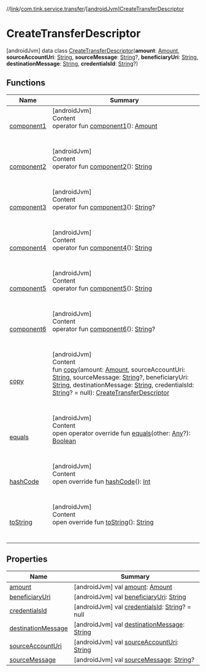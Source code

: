 //[link](../../index.md)/[com.tink.service.transfer](../index.md)/[[androidJvm]CreateTransferDescriptor](index.md)



# CreateTransferDescriptor  
 [androidJvm] data class [CreateTransferDescriptor](index.md)(**amount**: [Amount](../../com.tink.model.misc/[android-jvm]-amount/index.md), **sourceAccountUri**: [String](https://kotlinlang.org/api/latest/jvm/stdlib/kotlin/-string/index.html), **sourceMessage**: [String](https://kotlinlang.org/api/latest/jvm/stdlib/kotlin/-string/index.html)?, **beneficiaryUri**: [String](https://kotlinlang.org/api/latest/jvm/stdlib/kotlin/-string/index.html), **destinationMessage**: [String](https://kotlinlang.org/api/latest/jvm/stdlib/kotlin/-string/index.html), **credentialsId**: [String](https://kotlinlang.org/api/latest/jvm/stdlib/kotlin/-string/index.html)?)   


## Functions  
  
|  Name|  Summary| 
|---|---|
| <a name="com.tink.service.transfer/CreateTransferDescriptor/component1/#/PointingToDeclaration/"></a>[component1](component1.md)| <a name="com.tink.service.transfer/CreateTransferDescriptor/component1/#/PointingToDeclaration/"></a>[androidJvm]  <br>Content  <br>operator fun [component1](component1.md)(): [Amount](../../com.tink.model.misc/[android-jvm]-amount/index.md)  <br><br><br>
| <a name="com.tink.service.transfer/CreateTransferDescriptor/component2/#/PointingToDeclaration/"></a>[component2](component2.md)| <a name="com.tink.service.transfer/CreateTransferDescriptor/component2/#/PointingToDeclaration/"></a>[androidJvm]  <br>Content  <br>operator fun [component2](component2.md)(): [String](https://kotlinlang.org/api/latest/jvm/stdlib/kotlin/-string/index.html)  <br><br><br>
| <a name="com.tink.service.transfer/CreateTransferDescriptor/component3/#/PointingToDeclaration/"></a>[component3](component3.md)| <a name="com.tink.service.transfer/CreateTransferDescriptor/component3/#/PointingToDeclaration/"></a>[androidJvm]  <br>Content  <br>operator fun [component3](component3.md)(): [String](https://kotlinlang.org/api/latest/jvm/stdlib/kotlin/-string/index.html)?  <br><br><br>
| <a name="com.tink.service.transfer/CreateTransferDescriptor/component4/#/PointingToDeclaration/"></a>[component4](component4.md)| <a name="com.tink.service.transfer/CreateTransferDescriptor/component4/#/PointingToDeclaration/"></a>[androidJvm]  <br>Content  <br>operator fun [component4](component4.md)(): [String](https://kotlinlang.org/api/latest/jvm/stdlib/kotlin/-string/index.html)  <br><br><br>
| <a name="com.tink.service.transfer/CreateTransferDescriptor/component5/#/PointingToDeclaration/"></a>[component5](component5.md)| <a name="com.tink.service.transfer/CreateTransferDescriptor/component5/#/PointingToDeclaration/"></a>[androidJvm]  <br>Content  <br>operator fun [component5](component5.md)(): [String](https://kotlinlang.org/api/latest/jvm/stdlib/kotlin/-string/index.html)  <br><br><br>
| <a name="com.tink.service.transfer/CreateTransferDescriptor/component6/#/PointingToDeclaration/"></a>[component6](component6.md)| <a name="com.tink.service.transfer/CreateTransferDescriptor/component6/#/PointingToDeclaration/"></a>[androidJvm]  <br>Content  <br>operator fun [component6](component6.md)(): [String](https://kotlinlang.org/api/latest/jvm/stdlib/kotlin/-string/index.html)?  <br><br><br>
| <a name="com.tink.service.transfer/CreateTransferDescriptor/copy/#com.tink.model.misc.Amount#kotlin.String#kotlin.String?#kotlin.String#kotlin.String#kotlin.String?/PointingToDeclaration/"></a>[copy](copy.md)| <a name="com.tink.service.transfer/CreateTransferDescriptor/copy/#com.tink.model.misc.Amount#kotlin.String#kotlin.String?#kotlin.String#kotlin.String#kotlin.String?/PointingToDeclaration/"></a>[androidJvm]  <br>Content  <br>fun [copy](copy.md)(amount: [Amount](../../com.tink.model.misc/[android-jvm]-amount/index.md), sourceAccountUri: [String](https://kotlinlang.org/api/latest/jvm/stdlib/kotlin/-string/index.html), sourceMessage: [String](https://kotlinlang.org/api/latest/jvm/stdlib/kotlin/-string/index.html)?, beneficiaryUri: [String](https://kotlinlang.org/api/latest/jvm/stdlib/kotlin/-string/index.html), destinationMessage: [String](https://kotlinlang.org/api/latest/jvm/stdlib/kotlin/-string/index.html), credentialsId: [String](https://kotlinlang.org/api/latest/jvm/stdlib/kotlin/-string/index.html)? = null): [CreateTransferDescriptor](index.md)  <br><br><br>
| <a name="kotlin/Any/equals/#kotlin.Any?/PointingToDeclaration/"></a>[equals](../../com.tink.service.user/[android-jvm]-user-profile-service-impl/index.md#%5Bkotlin%2FAny%2Fequals%2F%23kotlin.Any%3F%2FPointingToDeclaration%2F%5D%2FFunctions%2F1854938400)| <a name="kotlin/Any/equals/#kotlin.Any?/PointingToDeclaration/"></a>[androidJvm]  <br>Content  <br>open operator override fun [equals](../../com.tink.service.user/[android-jvm]-user-profile-service-impl/index.md#%5Bkotlin%2FAny%2Fequals%2F%23kotlin.Any%3F%2FPointingToDeclaration%2F%5D%2FFunctions%2F1854938400)(other: [Any](https://kotlinlang.org/api/latest/jvm/stdlib/kotlin/-any/index.html)?): [Boolean](https://kotlinlang.org/api/latest/jvm/stdlib/kotlin/-boolean/index.html)  <br><br><br>
| <a name="kotlin/Any/hashCode/#/PointingToDeclaration/"></a>[hashCode](../../com.tink.service.user/[android-jvm]-user-profile-service-impl/index.md#%5Bkotlin%2FAny%2FhashCode%2F%23%2FPointingToDeclaration%2F%5D%2FFunctions%2F1854938400)| <a name="kotlin/Any/hashCode/#/PointingToDeclaration/"></a>[androidJvm]  <br>Content  <br>open override fun [hashCode](../../com.tink.service.user/[android-jvm]-user-profile-service-impl/index.md#%5Bkotlin%2FAny%2FhashCode%2F%23%2FPointingToDeclaration%2F%5D%2FFunctions%2F1854938400)(): [Int](https://kotlinlang.org/api/latest/jvm/stdlib/kotlin/-int/index.html)  <br><br><br>
| <a name="kotlin/Any/toString/#/PointingToDeclaration/"></a>[toString](../../com.tink.service.user/[android-jvm]-user-profile-service-impl/index.md#%5Bkotlin%2FAny%2FtoString%2F%23%2FPointingToDeclaration%2F%5D%2FFunctions%2F1854938400)| <a name="kotlin/Any/toString/#/PointingToDeclaration/"></a>[androidJvm]  <br>Content  <br>open override fun [toString](../../com.tink.service.user/[android-jvm]-user-profile-service-impl/index.md#%5Bkotlin%2FAny%2FtoString%2F%23%2FPointingToDeclaration%2F%5D%2FFunctions%2F1854938400)(): [String](https://kotlinlang.org/api/latest/jvm/stdlib/kotlin/-string/index.html)  <br><br><br>


## Properties  
  
|  Name|  Summary| 
|---|---|
| <a name="com.tink.service.transfer/CreateTransferDescriptor/amount/#/PointingToDeclaration/"></a>[amount](amount.md)| <a name="com.tink.service.transfer/CreateTransferDescriptor/amount/#/PointingToDeclaration/"></a> [androidJvm] val [amount](amount.md): [Amount](../../com.tink.model.misc/[android-jvm]-amount/index.md)   <br>
| <a name="com.tink.service.transfer/CreateTransferDescriptor/beneficiaryUri/#/PointingToDeclaration/"></a>[beneficiaryUri](beneficiary-uri.md)| <a name="com.tink.service.transfer/CreateTransferDescriptor/beneficiaryUri/#/PointingToDeclaration/"></a> [androidJvm] val [beneficiaryUri](beneficiary-uri.md): [String](https://kotlinlang.org/api/latest/jvm/stdlib/kotlin/-string/index.html)   <br>
| <a name="com.tink.service.transfer/CreateTransferDescriptor/credentialsId/#/PointingToDeclaration/"></a>[credentialsId](credentials-id.md)| <a name="com.tink.service.transfer/CreateTransferDescriptor/credentialsId/#/PointingToDeclaration/"></a> [androidJvm] val [credentialsId](credentials-id.md): [String](https://kotlinlang.org/api/latest/jvm/stdlib/kotlin/-string/index.html)? = null   <br>
| <a name="com.tink.service.transfer/CreateTransferDescriptor/destinationMessage/#/PointingToDeclaration/"></a>[destinationMessage](destination-message.md)| <a name="com.tink.service.transfer/CreateTransferDescriptor/destinationMessage/#/PointingToDeclaration/"></a> [androidJvm] val [destinationMessage](destination-message.md): [String](https://kotlinlang.org/api/latest/jvm/stdlib/kotlin/-string/index.html)   <br>
| <a name="com.tink.service.transfer/CreateTransferDescriptor/sourceAccountUri/#/PointingToDeclaration/"></a>[sourceAccountUri](source-account-uri.md)| <a name="com.tink.service.transfer/CreateTransferDescriptor/sourceAccountUri/#/PointingToDeclaration/"></a> [androidJvm] val [sourceAccountUri](source-account-uri.md): [String](https://kotlinlang.org/api/latest/jvm/stdlib/kotlin/-string/index.html)   <br>
| <a name="com.tink.service.transfer/CreateTransferDescriptor/sourceMessage/#/PointingToDeclaration/"></a>[sourceMessage](source-message.md)| <a name="com.tink.service.transfer/CreateTransferDescriptor/sourceMessage/#/PointingToDeclaration/"></a> [androidJvm] val [sourceMessage](source-message.md): [String](https://kotlinlang.org/api/latest/jvm/stdlib/kotlin/-string/index.html)?   <br>

